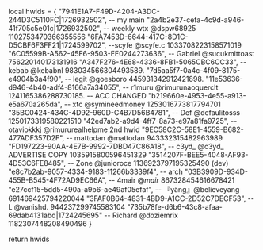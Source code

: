 local hwids = {
"7941E1A7-F49D-4204-A3DC-244D3C5110FC|1726932502", -- my main
"2a4b2e37-cefa-4c9d-a946-41f705c5e01c|1726932502", -- weekly wtx @dspw68925 1102753470366355556
"6FA7453D-6644-417C-8D1C-D5CBF6F3FF21|1724599702", --scyfe @scyfe.c 1033708223158571019
"6C05599B-A562-45F6-9503-EE0244273636", -- Gabriel @sucukmittoast 756220140173131916
"A347F276-4E68-4336-8FB1-5065CBC6CC33", --kebab @kebabnl 983034566304493589.
"7d5aa5f7-0a4c-4f09-8175-e4904b3a4f90", -- legit @goesboro 445931342912421898.
"11e53636-d946-4b40-adf4-8166a7a34055", -- r1muru @rimurunaoquerclt 1241165386288730185. -- ACC CHANGED
"b219660e-4953-4e55-a913-e5a670a265da", -- xtc @symineedmoney 1253016773817794701
"35BC0424-434C-4D92-960D-C4B7D56B4781", -- Def @defaulitosss 1250173319580221510
"42ed7ab2-a9d4-4ff7-8a73-e97a81fa9725", -- otaviokkkj @rimururealhelpme 2nd hwid 
"9EC58C2C-58E1-4559-B682-477ADF357D2F", -- mattodan @mattodan 943332315482963989
"FD197223-90AA-4E7B-9992-7DBD47C86A18", -- c3yd_ @c3yd_ ADVERTISE COPY 1035915800596451329
"3514207F-BEE5-4048-AF93-4D53C6FE8485", -- Zone @junioroce 1136923797195325490 (dev)
"e8c7b2ab-9057-4334-9183-11266b3339f4", -- arch
"03B3909D-934D-455B-B545-4F72AD9EC66A", -- 4mair @_mair_ 867328454616678421
"e27ccf15-5dd5-490a-a9b6-ae49af05efaf", -- 『yäng』@believeyang 691469425794220044
"3FAF0B64-4831-4BD9-A1CC-2D52C7DECF53", -- L @vanishd. 944237299745583104
"735b78fe-d6b6-43c8-afaa-69dab4131abd|1724245695" -- Richard @doziemrix 1182307448208490496
}

return hwids
